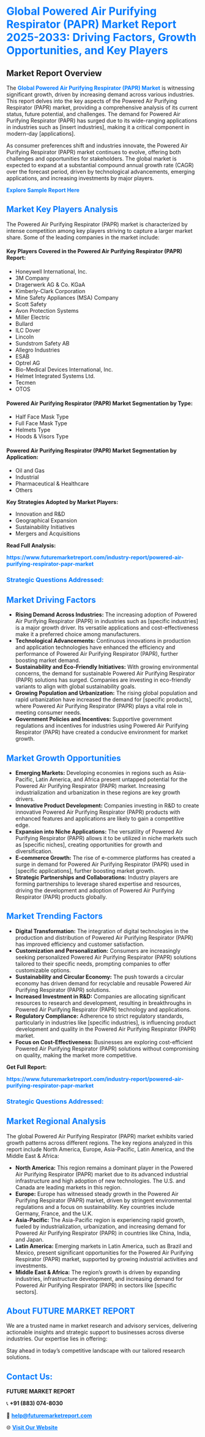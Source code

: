<h1 style="color: #007BFF;">Global Powered Air Purifying Respirator (PAPR) Market Report 2025-2033: Driving Factors, Growth Opportunities, and Key Players</h1>

<section id="overview">
<h2>Market Report Overview</h2>
<p>The <a href="https://www.futuremarketreport.com/industry-report/powered-air-purifying-respirator-papr-market" style="color: #007BFF; text-decoration: none;"><strong>Global Powered Air Purifying Respirator (PAPR) Market</strong></a> is witnessing significant growth, driven by increasing demand across various industries. This report delves into the key aspects of the Powered Air Purifying Respirator (PAPR) market, providing a comprehensive analysis of its current status, future potential, and challenges. The demand for Powered Air Purifying Respirator (PAPR) has surged due to its wide-ranging applications in industries such as [insert industries], making it a critical component in modern-day [applications].</p>
<p>As consumer preferences shift and industries innovate, the Powered Air Purifying Respirator (PAPR) market continues to evolve, offering both challenges and opportunities for stakeholders. The global market is expected to expand at a substantial compound annual growth rate (CAGR) over the forecast period, driven by technological advancements, emerging applications, and increasing investments by major players.</p>
</section>

<section id="overview">
<p><a href="https://www.futuremarketreport.com/request-sample/reportId=87978" style="color: #007BFF; text-decoration: none;"><strong>Explore Sample Report Here</strong></a></p>
</section>

<section id="key-players">
<h2 style="color: #007BFF;">Market Key Players Analysis</h2>
<p>The Powered Air Purifying Respirator (PAPR) market is characterized by intense competition among key players striving to capture a larger market share. Some of the leading companies in the market include:</p>
<h4>Key Players Covered in the Powered Air Purifying Respirator (PAPR) Report:</h4>
<ul><li>Honeywell International, Inc.</li><li>3M Company</li><li>Dragerwerk AG &amp; Co. KGaA</li><li>Kimberly-Clark Corporation</li><li>Mine Safety Appliances (MSA) Company</li><li>Scott Safety</li><li>Avon Protection Systems</li><li>Miller Electric</li><li>Bullard</li><li>ILC Dover</li><li>Lincoln</li><li>Sundstrom Safety AB</li><li>Allegro Industries</li><li>ESAB</li><li>Optrel AG</li><li>Bio-Medical Devices International, Inc.</li><li>Helmet Integrated Systems Ltd.</li><li>Tecmen</li><li>OTOS</li></ul>
<h4>Powered Air Purifying Respirator (PAPR) Market Segmentation by Type:</h4>
<ul><li>Half Face Mask Type</li><li>Full Face Mask Type</li><li>Helmets Type</li><li>Hoods &amp; Visors Type</li></ul>

<h4>Powered Air Purifying Respirator (PAPR) Market Segmentation by Application:</h4>
<ul><li>Oil and Gas</li><li>Industrial</li><li>Pharmaceutical &amp; Healthcare</li><li>Others</li></ul>
<p><strong>Key Strategies Adopted by Market Players:</strong></p>
<ul>
<li>Innovation and R&D</li>
<li>Geographical Expansion</li>
<li>Sustainability Initiatives</li>
<li>Mergers and Acquisitions</li>
</ul>
</section>

<section>
<p><strong>Read Full Analysis: </strong></p><a href="https://www.futuremarketreport.com/industry-report/powered-air-purifying-respirator-papr-market" style="color: #007BFF; text-decoration: none;"><strong>https://www.futuremarketreport.com/industry-report/powered-air-purifying-respirator-papr-market</strong></a>
<h3 style="color: #007BFF;">Strategic Questions Addressed:</h3>
</section>

<section id="driving-factors">
<h2 style="color: #007BFF;">Market Driving Factors</h2>
<ul>
<li><strong>Rising Demand Across Industries:</strong> The increasing adoption of Powered Air Purifying Respirator (PAPR) in industries such as [specific industries] is a major growth driver. Its versatile applications and cost-effectiveness make it a preferred choice among manufacturers.</li>
<li><strong>Technological Advancements:</strong> Continuous innovations in production and application technologies have enhanced the efficiency and performance of Powered Air Purifying Respirator (PAPR), further boosting market demand.</li>
<li><strong>Sustainability and Eco-Friendly Initiatives:</strong> With growing environmental concerns, the demand for sustainable Powered Air Purifying Respirator (PAPR) solutions has surged. Companies are investing in eco-friendly variants to align with global sustainability goals.</li>
<li><strong>Growing Population and Urbanization:</strong> The rising global population and rapid urbanization have increased the demand for [specific products], where Powered Air Purifying Respirator (PAPR) plays a vital role in meeting consumer needs.</li>
<li><strong>Government Policies and Incentives:</strong> Supportive government regulations and incentives for industries using Powered Air Purifying Respirator (PAPR) have created a conducive environment for market growth.</li>
</ul>
</section>

<section id="growth-opportunities">
<h2 style="color: #007BFF;">Market Growth Opportunities</h2>
<ul>
<li><strong>Emerging Markets:</strong> Developing economies in regions such as Asia-Pacific, Latin America, and Africa present untapped potential for the Powered Air Purifying Respirator (PAPR) market. Increasing industrialization and urbanization in these regions are key growth drivers.</li>
<li><strong>Innovative Product Development:</strong> Companies investing in R&D to create innovative Powered Air Purifying Respirator (PAPR) products with enhanced features and applications are likely to gain a competitive edge.</li>
<li><strong>Expansion into Niche Applications:</strong> The versatility of Powered Air Purifying Respirator (PAPR) allows it to be utilized in niche markets such as [specific niches], creating opportunities for growth and diversification.</li>
<li><strong>E-commerce Growth:</strong> The rise of e-commerce platforms has created a surge in demand for Powered Air Purifying Respirator (PAPR) used in [specific applications], further boosting market growth.</li>
<li><strong>Strategic Partnerships and Collaborations:</strong> Industry players are forming partnerships to leverage shared expertise and resources, driving the development and adoption of Powered Air Purifying Respirator (PAPR) products globally.</li>
</ul>
</section>

<section id="trending-factors">
<h2 style="color: #007BFF;">Market Trending Factors</h2>
<ul>
<li><strong>Digital Transformation:</strong> The integration of digital technologies in the production and distribution of Powered Air Purifying Respirator (PAPR) has improved efficiency and customer satisfaction.</li>
<li><strong>Customization and Personalization:</strong> Consumers are increasingly seeking personalized Powered Air Purifying Respirator (PAPR) solutions tailored to their specific needs, prompting companies to offer customizable options.</li>
<li><strong>Sustainability and Circular Economy:</strong> The push towards a circular economy has driven demand for recyclable and reusable Powered Air Purifying Respirator (PAPR) solutions.</li>
<li><strong>Increased Investment in R&D:</strong> Companies are allocating significant resources to research and development, resulting in breakthroughs in Powered Air Purifying Respirator (PAPR) technology and applications.</li>
<li><strong>Regulatory Compliance:</strong> Adherence to strict regulatory standards, particularly in industries like [specific industries], is influencing product development and quality in the Powered Air Purifying Respirator (PAPR) market.</li>
<li><strong>Focus on Cost-Effectiveness:</strong> Businesses are exploring cost-efficient Powered Air Purifying Respirator (PAPR) solutions without compromising on quality, making the market more competitive.</li>
</ul>
</section>

<section>
<p><strong>Get Full Report: </strong></p><a href="https://www.futuremarketreport.com/industry-report/powered-air-purifying-respirator-papr-market" style="color: #007BFF; text-decoration: none;"><strong>https://www.futuremarketreport.com/industry-report/powered-air-purifying-respirator-papr-market</strong></a>
<h3 style="color: #007BFF;">Strategic Questions Addressed:</h3>
</section>


<section id="regional-analysis">
<h2 style="color: #007BFF;">Market Regional Analysis</h2>
<p>The global Powered Air Purifying Respirator (PAPR) market exhibits varied growth patterns across different regions. The key regions analyzed in this report include North America, Europe, Asia-Pacific, Latin America, and the Middle East & Africa:</p>
<ul>
<li><strong>North America:</strong> This region remains a dominant player in the Powered Air Purifying Respirator (PAPR) market due to its advanced industrial infrastructure and high adoption of new technologies. The U.S. and Canada are leading markets in this region.</li>
<li><strong>Europe:</strong> Europe has witnessed steady growth in the Powered Air Purifying Respirator (PAPR) market, driven by stringent environmental regulations and a focus on sustainability. Key countries include Germany, France, and the U.K.</li>
<li><strong>Asia-Pacific:</strong> The Asia-Pacific region is experiencing rapid growth, fueled by industrialization, urbanization, and increasing demand for Powered Air Purifying Respirator (PAPR) in countries like China, India, and Japan.</li>
<li><strong>Latin America:</strong> Emerging markets in Latin America, such as Brazil and Mexico, present significant opportunities for the Powered Air Purifying Respirator (PAPR) market, supported by growing industrial activities and investments.</li>
<li><strong>Middle East & Africa:</strong> The region’s growth is driven by expanding industries, infrastructure development, and increasing demand for Powered Air Purifying Respirator (PAPR) in sectors like [specific sectors].</li>
</ul>
</section>

<footer>
<h2 style="color: #007BFF;">About FUTURE MARKET REPORT</h2>
<p>We are a trusted name in market research and advisory services, delivering actionable insights and strategic support to businesses across diverse industries. Our expertise lies in offering:</p>

<p>Stay ahead in today’s competitive landscape with our tailored research solutions.</p>

<h2 style="color: #007BFF;">Contact Us:</h2>
<p><strong>FUTURE MARKET REPORT</strong></p>
<p>📞 <strong>+91 (883) 074-8030</strong></p>
<p>📧 <strong><a href="mailto:help@futuremarketreport.com" style="color: #007BFF;">help@futuremarketreport.com</a></strong></p>
<p>🌐 <strong><a href="https://www.futuremarketreport.com/" style="color: #007BFF;">Visit Our Website</a></strong></p>
</footer>